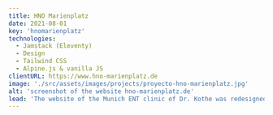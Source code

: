 ```yaml
---
title: HNO Marienplatz
date: 2021-08-01
key: 'hnomarienplatz'
technologies:
  - Jamstack (Eleventy)
  - Design
  - Tailwind CSS
  - Alpine.js & vanilla JS
clientURL: https://www.hno-marienplatz.de
image: './src/assets/images/projects/proyecto-hno-marienplatz.jpg'
alt: 'screenshot of the website hno-marienplatz.de'
lead: 'The website of the Munich ENT clinic of Dr. Kothe was redesigned to achieve a clear, confidence-inspiring feel. The site was previously running WordPress. The relaunch went smoothly and without any loss of rankings. Thanks to the optimization, the website now performs much better in search engines.'
---
```


